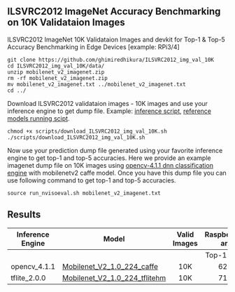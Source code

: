 ## ILSVRC2012 ImageNet Accuracy Benchmarking on 10K Validataion Images

ILSVRC2012 ImageNet 10K Validataion Images and devkit for Top-1 & Top-5 Accuracy Benchmarking in Edge Devices [example: RPi3/4]  
  
```
git clone https://github.com/ghimiredhikura/ILSVRC2012_img_val_10K
cd ILSVRC2012_img_val_10K/data/
unzip mobilenet_v2_imagenet.zip
rm -rf mobilenet_v2_imagenet.zip
mv mobilenet_v2_imagenet.txt ../mobilenet_v2_imagenet.txt
cd ../
```

Download ILSVRC2012 validataion images - 10K images and use your inference engine to get dump file. 
Example: [inference script](https://gitlab.com/bonseyes/misc/devplatform-rasberrypi3/blob/master/benchmark/frameworks/opencv-4/benchmark/benchmark-nviso/benchmark_imagenet_eval.cpp), [reference models running scipt](https://gitlab.com/bonseyes/misc/devplatform-rasberrypi3/blob/master/benchmark/frameworks/opencv-4/imagenet_eval.sh). 

```
chmod +x scripts/download_ILSVRC2012_img_val_10K.sh
./scripts/download_ILSVRC2012_img_val_10K.sh
```

Now use your prediction dump file generated using your favorite inference engine to get top-1 and top-5 accuracies. Here we provide an example imagenet dump file on 10K images using [opencv-4.1.1 dnn classification engine](https://gitlab.com/bonseyes/misc/devplatform-rasberrypi3/blob/master/benchmark/frameworks/opencv-4/benchmark/benchmark-nviso/benchmark_imagenet_eval.cpp) with mobilenetv2 caffe model. Once you have this dump file you can use following command to get top-1 and top-5 accuracies. 
```
source run_nvisoeval.sh mobilenet_v2_imagenet.txt
```

## **Results**

| **Inference Engine**| **Model**  	  | **Valid Images** |  **RaspberryPi4B-armv7l**| **RaspberryPi4B-armv7l** | **RaspberryPi4B-aarch64**  | **RaspberryPi4B-aarch64** | **Issue Discussion** |
|------------------- | ------------- | :---------: | :---------:   | :---------: |:---------: |:---------: | :---------: | 
|      	              |               |    | Top-1 Accuracy | Top-5 Accuracy | Top-1 Accuracy | Top-5 Accuracy| |
| opencv_4.1.1    | [Mobilenet_V2_1.0_224_caffe](https://github.com/shicai/MobileNet-Caffe)| 10K |   62.32 %   | 84.04 %       |               |              | [click](https://github.com/ghimiredhikura/ILSVRC2012_img_val_10K/issues/1) |
| tflite_2.0.0    | [Mobilenet_V2_1.0_224_tflitehm](https://storage.googleapis.com/download.tensorflow.org/models/tflite_11_05_08/mobilenet_v2_1.0_224.tgz)| 10K |   71.06 %   | 90.10 %       |               |              | |